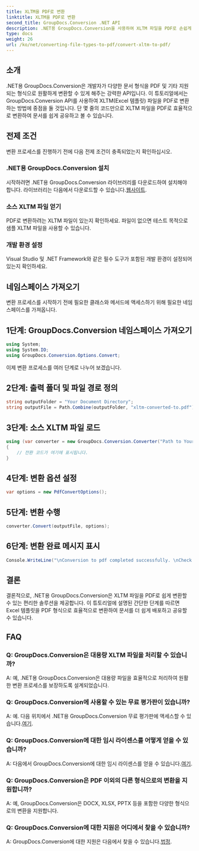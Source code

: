 ```yaml
---
title: XLTM을 PDF로 변환
linktitle: XLTM을 PDF로 변환
second_title: GroupDocs.Conversion .NET API
description: .NET용 GroupDocs.Conversion을 사용하여 XLTM 파일을 PDF로 손쉽게 변환하세요. 문서 변환 프로세스를 간소화하세요.
type: docs
weight: 26
url: /ko/net/converting-file-types-to-pdf/convert-xltm-to-pdf/
---
```

## 소개
.NET용 GroupDocs.Conversion은 개발자가 다양한 문서 형식을 PDF 및 기타 지원되는 형식으로 원활하게 변환할 수 있게 해주는 강력한 API입니다. 이 튜토리얼에서는 GroupDocs.Conversion API를 사용하여 XLTM(Excel 템플릿) 파일을 PDF로 변환하는 방법에 중점을 둘 것입니다. 단 몇 줄의 코드만으로 XLTM 파일을 PDF로 효율적으로 변환하여 문서를 쉽게 공유하고 볼 수 있습니다.
## 전제 조건
변환 프로세스를 진행하기 전에 다음 전제 조건이 충족되었는지 확인하십시오.
### .NET용 GroupDocs.Conversion 설치
 시작하려면 .NET용 GroupDocs.Conversion 라이브러리를 다운로드하여 설치해야 합니다. 라이브러리는 다음에서 다운로드할 수 있습니다.[웹사이트](https://releases.groupdocs.com/conversion/net/).
### 소스 XLTM 파일 얻기
PDF로 변환하려는 XLTM 파일이 있는지 확인하세요. 파일이 없으면 테스트 목적으로 샘플 XLTM 파일을 사용할 수 있습니다.
### 개발 환경 설정
Visual Studio 및 .NET Framework와 같은 필수 도구가 포함된 개발 환경이 설정되어 있는지 확인하세요.

## 네임스페이스 가져오기
변환 프로세스를 시작하기 전에 필요한 클래스와 메서드에 액세스하기 위해 필요한 네임스페이스를 가져옵니다.
## 1단계: GroupDocs.Conversion 네임스페이스 가져오기
```csharp
using System;
using System.IO;
using GroupDocs.Conversion.Options.Convert;
```

이제 변환 프로세스를 여러 단계로 나누어 보겠습니다.
## 2단계: 출력 폴더 및 파일 경로 정의
```csharp
string outputFolder = "Your Document Directory";
string outputFile = Path.Combine(outputFolder, "xltm-converted-to.pdf");
```
## 3단계: 소스 XLTM 파일 로드
```csharp
using (var converter = new GroupDocs.Conversion.Converter("Path to Your XLTM File"))
{
    // 전환 코드가 여기에 표시됩니다.
}
```
## 4단계: 변환 옵션 설정
```csharp
var options = new PdfConvertOptions();
```
## 5단계: 변환 수행
```csharp
converter.Convert(outputFile, options);
```
## 6단계: 변환 완료 메시지 표시
```csharp
Console.WriteLine("\nConversion to pdf completed successfully. \nCheck output in {0}", outputFolder);
```

## 결론
결론적으로, .NET용 GroupDocs.Conversion은 XLTM 파일을 PDF로 쉽게 변환할 수 있는 편리한 솔루션을 제공합니다. 이 튜토리얼에 설명된 간단한 단계를 따르면 Excel 템플릿을 PDF 형식으로 효율적으로 변환하여 문서를 더 쉽게 배포하고 공유할 수 있습니다.
## FAQ
### Q: GroupDocs.Conversion은 대용량 XLTM 파일을 처리할 수 있습니까?
A: 예, .NET용 GroupDocs.Conversion은 대용량 파일을 효율적으로 처리하여 원활한 변환 프로세스를 보장하도록 설계되었습니다.
### Q: GroupDocs.Conversion에 사용할 수 있는 무료 평가판이 있습니까?
 A: 예. 다음 위치에서 .NET용 GroupDocs.Conversion 무료 평가판에 액세스할 수 있습니다.[여기](https://releases.groupdocs.com/).
### Q: GroupDocs.Conversion에 대한 임시 라이센스를 어떻게 얻을 수 있습니까?
 A: 다음에서 GroupDocs.Conversion에 대한 임시 라이센스를 얻을 수 있습니다.[여기](https://purchase.groupdocs.com/temporary-license/).
### Q: GroupDocs.Conversion은 PDF 이외의 다른 형식으로의 변환을 지원합니까?
A: 예, GroupDocs.Conversion은 DOCX, XLSX, PPTX 등을 포함한 다양한 형식으로의 변환을 지원합니다.
### Q: GroupDocs.Conversion에 대한 지원은 어디에서 찾을 수 있습니까?
 A: GroupDocs.Conversion에 대한 지원은 다음에서 찾을 수 있습니다.[법정](https://forum.groupdocs.com/c/conversion/11).